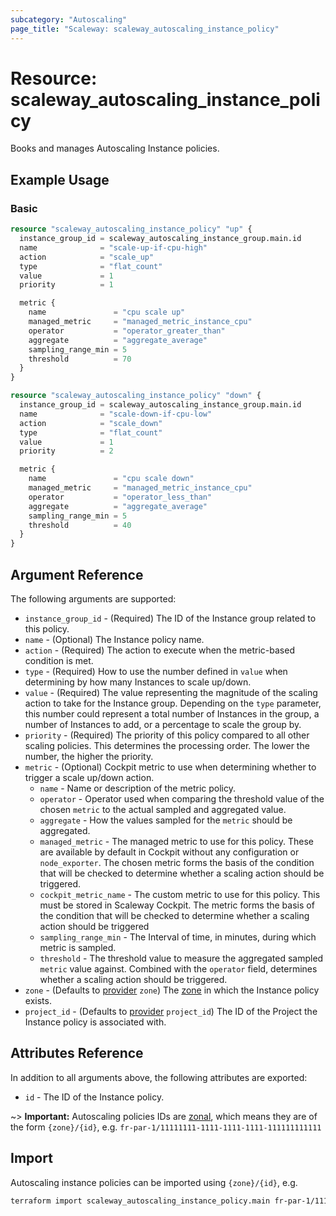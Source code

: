 ```yaml
---
subcategory: "Autoscaling"
page_title: "Scaleway: scaleway_autoscaling_instance_policy"
---
```


# Resource: scaleway_autoscaling_instance_policy

Books and manages Autoscaling Instance policies.

## Example Usage

### Basic

```terraform
resource "scaleway_autoscaling_instance_policy" "up" {
  instance_group_id = scaleway_autoscaling_instance_group.main.id
  name              = "scale-up-if-cpu-high"
  action            = "scale_up"
  type              = "flat_count"
  value             = 1
  priority          = 1

  metric {
    name               = "cpu scale up"
    managed_metric     = "managed_metric_instance_cpu"
    operator           = "operator_greater_than"
    aggregate          = "aggregate_average"
    sampling_range_min = 5
    threshold          = 70
  }
}

resource "scaleway_autoscaling_instance_policy" "down" {
  instance_group_id = scaleway_autoscaling_instance_group.main.id
  name              = "scale-down-if-cpu-low"
  action            = "scale_down"
  type              = "flat_count"
  value             = 1
  priority          = 2

  metric {
    name               = "cpu scale down"
    managed_metric     = "managed_metric_instance_cpu"
    operator           = "operator_less_than"
    aggregate          = "aggregate_average"
    sampling_range_min = 5
    threshold          = 40
  }
}
```

## Argument Reference

The following arguments are supported:

- `instance_group_id` - (Required) The ID of the Instance group related to this policy.
- `name` - (Optional) The Instance policy name.
- `action` - (Required) The action to execute when the metric-based condition is met.
- `type` - (Required) How to use the number defined in `value` when determining by how many Instances to scale up/down.
- `value` - (Required) The value representing the magnitude of the scaling action to take for the Instance group. Depending on the `type` parameter, this number could represent a total number of Instances in the group, a number of Instances to add, or a percentage to scale the group by.
- `priority` - (Required) The priority of this policy compared to all other scaling policies. This determines the processing order. The lower the number, the higher the priority.
- `metric` - (Optional) Cockpit metric to use when determining whether to trigger a scale up/down action.
    - `name` - Name or description of the metric policy.
    - `operator` - Operator used when comparing the threshold value of the chosen `metric` to the actual sampled and aggregated value.
    - `aggregate` - How the values sampled for the `metric` should be aggregated.
    - `managed_metric` - The managed metric to use for this policy. These are available by default in Cockpit without any configuration or `node_exporter`. The chosen metric forms the basis of the condition that will be checked to determine whether a scaling action should be triggered.
    - `cockpit_metric_name` - The custom metric to use for this policy. This must be stored in Scaleway Cockpit. The metric forms the basis of the condition that will be checked to determine whether a scaling action should be triggered
    - `sampling_range_min` - The Interval of time, in minutes, during which metric is sampled.
    - `threshold` - The threshold value to measure the aggregated sampled `metric` value against. Combined with the `operator` field, determines whether a scaling action should be triggered.
- `zone` - (Defaults to [provider](../index.md#zone) `zone`) The [zone](../guides/regions_and_zones.md#zones) in which the Instance policy exists.
- `project_id` - (Defaults to [provider](../index.md#project_id) `project_id`) The ID of the Project the Instance policy is associated with.

## Attributes Reference

In addition to all arguments above, the following attributes are exported:

- `id` - The ID of the Instance policy.

~> **Important:** Autoscaling policies IDs are [zonal](../guides/regions_and_zones.md#resource-ids), which means they are of the form `{zone}/{id}`, e.g. `fr-par-1/11111111-1111-1111-1111-111111111111`

## Import

Autoscaling instance policies can be imported using `{zone}/{id}`, e.g.

```bash
terraform import scaleway_autoscaling_instance_policy.main fr-par-1/11111111-1111-1111-1111-111111111111
```
